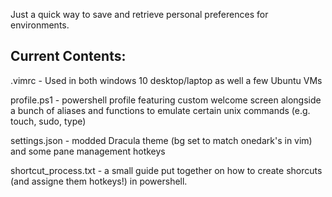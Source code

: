 Just a quick way to save and retrieve personal preferences for environments.

Current Contents:
---
.vimrc - Used in both windows 10 desktop/laptop as well a few Ubuntu VMs

profile.ps1 - powershell profile featuring custom welcome screen alongside a 
bunch of aliases and functions to emulate certain unix commands (e.g. touch, sudo, type)

settings.json - modded Dracula theme (bg set to match onedark's in vim) and some
pane management hotkeys

shortcut_process.txt - a small guide put together on how to create shorcuts 
(and assigne them hotkeys!) in powershell.
